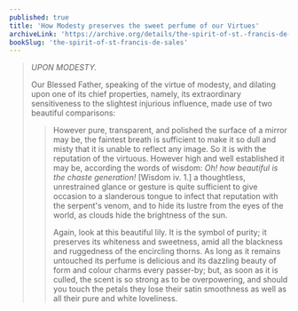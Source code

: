 ```yaml
---
published: true
title: 'How Modesty preserves the sweet perfume of our Virtues'
archiveLink: 'https://archive.org/details/the-spirit-of-st.-francis-de-sales/page/144?view=theater'
bookSlug: 'the-spirit-of-st-francis-de-sales'
---
```


> *UPON MODESTY.*
> 
> Our Blessed Father, speaking of the virtue of modesty, and dilating upon one of its chief properties, namely, its extraordinary sensitiveness to the slightest injurious influence, made use of two beautiful comparisons:
> 
>> However pure, transparent, and polished the surface of a mirror may be, the faintest breath is sufficient to make it so dull and misty that it is unable to reflect any image. So it is with the reputation of the virtuous. However high and well established it may be, according the words of wisdom: *Oh! how beautiful is the chaste generation!* [Wisdom iv. 1.] a thoughtless, unrestrained glance or gesture is quite sufficient to give occasion to a slanderous tongue to infect that reputation with the serpent's venom, and to hide its lustre from the eyes of the world, as clouds hide the brightness of the sun.
>> 
>> Again, look at this beautiful lily. It is the symbol of purity; it preserves its whiteness and sweetness, amid all the blackness and ruggedness of the encircling thorns. As long as it remains untouched its perfume is delicious and its dazzling beauty of form and colour charms every passer-by; but, as soon as it is culled, the scent is so strong as to be overpowering, and should you touch the petals they lose their satin smoothness as well as all their pure and white loveliness.

